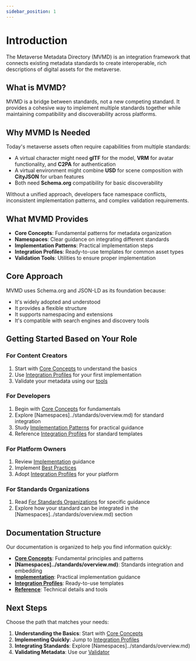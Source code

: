 ```yaml
---
sidebar_position: 1
---
```


# Introduction

The Metaverse Metadata Directory (MVMD) is an integration framework that connects existing metadata standards to create interoperable, rich descriptions of digital assets for the metaverse.

## What is MVMD?

MVMD is a bridge between standards, not a new competing standard. It provides a cohesive way to implement multiple standards together while maintaining compatibility and discoverability across platforms.

## Why MVMD Is Needed

Today's metaverse assets often require capabilities from multiple standards:
- A virtual character might need **glTF** for the model, **VRM** for avatar functionality, and **C2PA** for authentication
- A virtual environment might combine **USD** for scene composition with **CityJSON** for urban features
- Both need **Schema.org** compatibility for basic discoverability

Without a unified approach, developers face namespace conflicts, inconsistent implementation patterns, and complex validation requirements.

## What MVMD Provides

- **Core Concepts**: Fundamental patterns for metadata organization
- **Namespaces**: Clear guidance on integrating different standards
- **Implementation Patterns**: Practical implementation steps
- **Integration Profiles**: Ready-to-use templates for common asset types
- **Validation Tools**: Utilities to ensure proper implementation

## Core Approach

MVMD uses Schema.org and JSON-LD as its foundation because:
- It's widely adopted and understood
- It provides a flexible structure
- It supports namespacing and extensions
- It's compatible with search engines and discovery tools

## Getting Started Based on Your Role

### For Content Creators
1. Start with [Core Concepts](./concepts/overview.md) to understand the basics
2. Use [Integration Profiles](./integration-profiles/basic.md) for your first implementation
3. Validate your metadata using our [tools](./tools/validator.md)

### For Developers
1. Begin with [Core Concepts](./concepts/overview.md) for fundamentals
2. Explore [Namespaces]../standards/overview.md) for standard integration
3. Study [Implementation Patterns](./implementation/overview.md) for practical guidance
4. Reference [Integration Profiles](./integration-profiles/overview.md) for standard templates

### For Platform Owners
1. Review [Implementation](./implementation/overview.md) guidance
2. Implement [Best Practices](./implementation/best-practices.md)
3. Adopt [Integration Profiles](./integration-profiles/overview.md) for your platform

### For Standards Organizations
1. Read [For Standards Organizations](./for-standards-organizations.md) for specific guidance
2. Explore how your standard can be integrated in the [Namespaces]../standards/overview.md) section

## Documentation Structure

Our documentation is organized to help you find information quickly:

- **[Core Concepts](./concepts/overview.md)**: Fundamental principles and patterns
- **[Namespaces]../standards/overview.md)**: Standards integration and embedding 
- **[Implementation](./implementation/overview.md)**: Practical implementation guidance
- **[Integration Profiles](./integration-profiles/overview.md)**: Ready-to-use templates
- **[Reference](./tools/validator.md)**: Technical details and tools

## Next Steps

Choose the path that matches your needs:

1. **Understanding the Basics**: Start with [Core Concepts](./concepts/overview.md)
2. **Implementing Quickly**: Jump to [Integration Profiles](./integration-profiles/overview.md)
3. **Integrating Standards**: Explore [Namespaces]../standards/overview.md)
4. **Validating Metadata**: Use our [Validator](./tools/validator.md)

